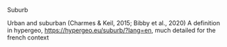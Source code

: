 Suburb

Urban and suburban (Charmes & Keil, 2015; Bibby et al., 2020)
A definition in hypergeo, https://hypergeo.eu/suburb/?lang=en, much detailed for the french context
